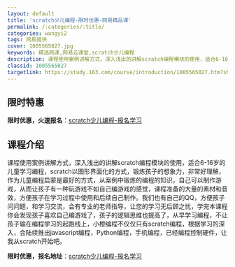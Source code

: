 ```yaml
---
layout: default
title: 'scratch少儿编程-限时优惠-网易精品课'
permalink: /:categories/:title/
categories: wangyi2
tags: 网易提供
cover: 1005565027.jpg
keywords: 精选网课,网易云课堂,scratch少儿编程
description: 课程使用案例讲解方式，深入浅出的讲解scratch编程模块的使用，适合6-16岁的儿童学习编程，scratch以图形界面
classid: 1005565027
targetlink: https://study.163.com/course/introduction/1005565027.htm?share=1&shareId=1025206652&utm_campaign=share&utm_medium=iphoneShare&utm_source=&utm_u=1025206652
---
```


## 限时特惠

**限时优惠，火速报名**：[scratch少儿编程-报名学习](https://study.163.com/course/introduction/1005565027.htm?share=1&shareId=1025206652&utm_campaign=share&utm_medium=iphoneShare&utm_source=&utm_u=1025206652)

## 课程介绍

课程使用案例讲解方式，深入浅出的讲解scratch编程模块的使用，适合6-16岁的儿童学习编程，scratch以图形界面化的方式，锻炼孩子的想象力，非常好理解，作为儿童编程启蒙是最好的方式，从案例中锻炼的编程的知识，自己可以制作游戏，从而让孩子有一种玩游戏不如自己编游戏的感觉，课程准备的大量的素材和音效，方便孩子在学习过程中使用和后续自己制作。我们也有自己的QQ，方便孩子问问题，和学习交流，会有专业的老师指导，让您的学习无后顾之忧，学完本课程你会发现孩子喜欢自己编游戏了，孩子的逻辑思维也提高了，从早学习编程，不让孩子输在编程学习的起跑线上，小橙编程不仅仅只有scratch编程，根据学习的深入，会陆续推出javascript编程，Python编程，手机编程，已经编程控制硬件，让我从scratch开始吧。

**限时优惠，报名地址**：[scratch少儿编程-报名学习](https://study.163.com/course/introduction/1005565027.htm?share=1&shareId=1025206652&utm_campaign=share&utm_medium=iphoneShare&utm_source=&utm_u=1025206652)

